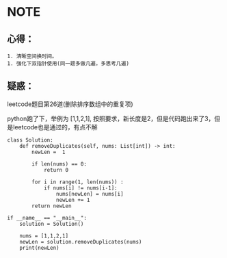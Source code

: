 # NOTE

## 心得：
    1. 清晰空间换时间。
	1. 强化下双指针使用(同一题多做几遍，多思考几遍)
		

## 疑惑：
leetcode题目第26道(删除排序数组中的重复项)

python跑了下，举例为 [1,1,2,1], 按照要求，新长度是2，但是代码跑出来了3，但是leetcode也是通过的，有点不解

```
class Solution:
    def removeDuplicates(self, nums: List[int]) -> int:
        newLen =  1
        
        if len(nums) == 0:
            return 0
        
        for i in range(1, len(nums)) :
            if nums[i] != nums[i-1]:
                nums[newLen] = nums[i]
                newLen += 1
        return newLen

if __name__ == "__main__":
    solution = Solution()
    
    nums = [1,1,2,1]
    newLen = solution.removeDuplicates(nums)
    print(newLen)
```
